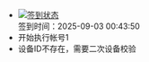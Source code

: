 - [![签到状态](https://github.com/womade/Cloud189-Actions/actions/workflows/main.yml/badge.svg?branch=main)](https://github.com/womade/Cloud189-Actions/actions/workflows/main.yml) <br> 签到时间：2025-09-03 00:43:50
- 开始执行帐号1
- 设备ID不存在，需要二次设备校验
